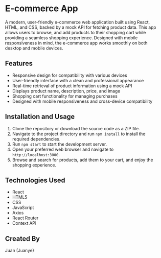 # E-commerce App

A modern, user-friendly e-commerce web application built using React, HTML, and CSS, backed by a mock API for fetching product data. This app allows users to browse, and add products to their shopping cart while providing a seamless shopping experience. Designed with mobile responsiveness in mind, the e-commerce app works smoothly on both desktop and mobile devices.

## Features
- Responsive design for compatibility with various devices
- User-friendly interface with a clean and professional appearance
- Real-time retrieval of product information using a mock API
- Displays product name, description, price, and image
- Shopping cart functionality for managing purchases
- Designed with mobile responsiveness and cross-device compatibility

## Installation and Usage
1. Clone the repository or download the source code as a ZIP file.
2. Navigate to the project directory and run `npm install` to install the required dependencies.
3. Run `npm start` to start the development server.
4. Open your preferred web browser and navigate to `http://localhost:3000`.
5. Browse and search for products, add them to your cart, and enjoy the shopping experience.

## Technologies Used
- React
- HTML5
- CSS
- JavaScript
- Axios
- React Router
- Context API

## Created By
Juan (Juanye)